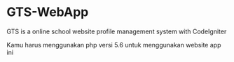 # GTS-WebApp
GTS is a online school website profile management system with CodeIgniter

Kamu harus menggunakan php versi 5.6 untuk menggunakan website app ini
